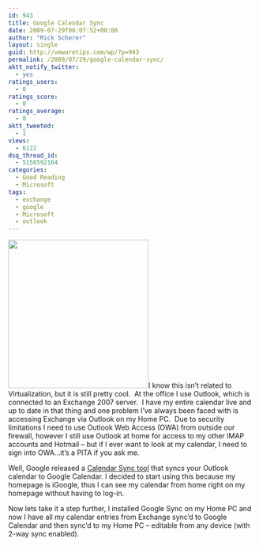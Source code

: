 ```yaml
---
id: 943
title: Google Calendar Sync
date: 2009-07-29T06:07:52+00:00
author: "Rick Scherer"
layout: single
guid: http://vmwaretips.com/wp/?p=943
permalink: /2009/07/29/google-calendar-sync/
aktt_notify_twitter:
  - yes
ratings_users:
  - 0
ratings_score:
  - 0
ratings_average:
  - 0
aktt_tweeted:
  - 1
views:
  - 6122
dsq_thread_id:
  - 5156592164
categories:
  - Good Reading
  - Microsoft
tags:
  - exchange
  - google
  - Microsoft
  - outlook
---
```

<a href="http://www.google.com/support/calendar/bin/answer.py?answer=98563" target="_blank"><img class="alignright size-medium wp-image-944" src="http://vmwaretips.com/wp/wp-content/uploads/2009/07/gsync-284x300.png" alt="" width="284" height="300" srcset="http://www.vmwaretips.com/wp/wp-content/uploads/2009/07/gsync-284x300.png 284w, http://www.vmwaretips.com/wp/wp-content/uploads/2009/07/gsync.png 506w" sizes="(max-width: 284px) 100vw, 284px" /></a>I know this isn&#8217;t related to Virtualization, but it is still pretty cool.  At the office I use Outlook, which is connected to an Exchange 2007 server.  I have my entire calendar live and up to date in that thing and one problem I&#8217;ve always been faced with is accessing Exchange via Outlook on my Home PC.  Due to security limitations I need to use Outlook Web Access (OWA) from outside our firewall, however I still use Outlook at home for access to my other IMAP accounts and Hotmail &#8211; but if I ever want to look at my calendar, I need to sign into OWA&#8230;it&#8217;s a PITA if you ask me.

Well, Google released a <a href="http://www.google.com/support/calendar/bin/answer.py?answer=98563" target="_blank">Calendar Sync tool</a> that syncs your Outlook calendar to Google Calendar. I decided to start using this because my homepage is iGoogle, thus I can see my calendar from home right on my homepage without having to log-in. 

Now lets take it a step further, I installed Google Sync on my Home PC and now I have all my calendar entries from Exchange sync&#8217;d to Google Calendar and then sync&#8217;d to my Home PC &#8211; editable from any device (with 2-way sync enabled).